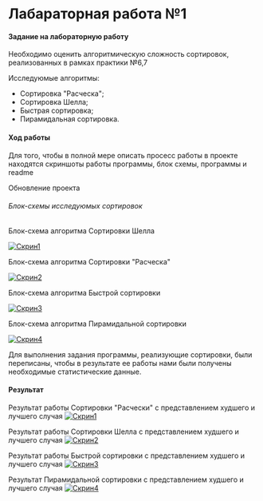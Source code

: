# Лабараторная работа №1

#### Задание на лабораторную работу

Необходимо оценить алгоритмическую сложность сортировок, реализованных в рамках практики №6,7

Исследуюмые алгоритмы:
- Сортировка "Расческа";
- Сортировка Шелла;
- Быстрая сортировка;
- Пирамидальная сортировка.

#### Ход работы
Для того, чтобы в полной мере описать просесс работы в проекте находятся скриншоты работы программы, блок схемы, программы и readme

Обновление проекта


###### Блок-схемы исследуюмых сортировок

Блок-схема алгоритма Сортировки Шелла

[![Скрин1](https://github.com/mariakholodova/timp/blob/lab1/%D0%A8%D0%B5%D0%BB%D0%BB.jpg)](https://github.com/mariakholodova/timp/blob/lab1/%D0%A8%D0%B5%D0%BB%D0%BB.jpg)

Блок-схема алгоритма Сортировки "Расческа"

[![Скрин2](https://github.com/mariakholodova/timp/blob/lab1/%D0%A0%D0%B0%D1%81%D1%87%D0%B5%D1%81%D0%BA%D0%B0.jpg)](https://github.com/mariakholodova/timp/blob/lab1/%D0%A0%D0%B0%D1%81%D1%87%D0%B5%D1%81%D0%BA%D0%B0.jpg)

Блок-схема алгоритма Быстрой сортировки

[![Скрин3](https://github.com/mariakholodova/timp/blob/lab1/%D0%91%D1%8B%D1%81%D1%82%D1%80%D0%B0%D1%8F.jpg)](https://github.com/mariakholodova/timp/blob/lab1/%D0%91%D1%8B%D1%81%D1%82%D1%80%D0%B0%D1%8F.jpg)

Блок-схема алгоритма Пирамидальной сортировки

[![Скрин4](https://github.com/mariakholodova/timp/blob/lab1/%D0%9F%D0%B8%D1%80%D0%B0%D0%BC%D0%B8%D0%B4%D0%B0%D0%BB%D1%8C%D0%BD%D0%B0%D1%8F.jpg)](https://github.com/mariakholodova/timp/blob/lab1/%D0%9F%D0%B8%D1%80%D0%B0%D0%BC%D0%B8%D0%B4%D0%B0%D0%BB%D1%8C%D0%BD%D0%B0%D1%8F.jpg)

Для выполнения задания программы, реализующие сортировки, были переписаны, чтобы в результате ее работы нами были получены необходимые статистические данные.


#### Результат

Результат работы Сортировки "Расчески" с представлением худшего и лучшего случая
[![Скрин1](https://github.com/mariakholodova/timp/blob/lab1/%D0%A0%D0%B5%D0%B7%D0%A0%D0%B0%D1%81%D1%87%D0%B5%D1%81%D0%BA%D0%B0.PNG)](https://github.com/mariakholodova/timp/blob/lab1/%D0%A0%D0%B5%D0%B7%D0%A0%D0%B0%D1%81%D1%87%D0%B5%D1%81%D0%BA%D0%B0.PNG, 'Тык')

Результат работы Сортировки Шелла с представлением худшего и лучшего случая
[![Скрин2](https://github.com/mariakholodova/timp/blob/lab1/%D0%A0%D0%B5%D0%B7%D0%A8%D0%B5%D0%BB%D0%BB%D0%B0.PNG)](https://github.com/mariakholodova/timp/blob/lab1/%D0%A0%D0%B5%D0%B7%D0%A8%D0%B5%D0%BB%D0%BB%D0%B0.PNG, 'Тык')

Результат работы Быстрой сортировки с представлением худшего и лучшего случая
[![Скрин3](https://github.com/mariakholodova/timp/blob/lab1/%D0%A0%D0%B5%D0%B7%D0%91%D1%8B%D1%81%D1%82%D1%80%D0%B0%D1%8F.PNG)](https://github.com/mariakholodova/timp/blob/lab1/%D0%A0%D0%B5%D0%B7%D0%91%D1%8B%D1%81%D1%82%D1%80%D0%B0%D1%8F.PNG, 'Тык')

Результат Пирамидальной сортировки с представлением худшего и лучшего случая
[![Скрин4](https://github.com/mariakholodova/timp/blob/lab1/%D0%A0%D0%B5%D0%B7%D0%9F%D0%B8%D1%80%D0%B0%D0%BC%D0%B8%D0%B4%D0%B0%D0%BB%D1%8C%D0%BD%D0%B0%D1%8F.PNG)](https://github.com/mariakholodova/timp/blob/lab1/%D0%A0%D0%B5%D0%B7%D0%9F%D0%B8%D1%80%D0%B0%D0%BC%D0%B8%D0%B4%D0%B0%D0%BB%D1%8C%D0%BD%D0%B0%D1%8F.PNG, 'Тык')


